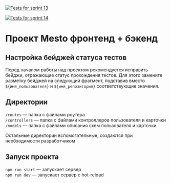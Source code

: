 [![Tests for sprint 13](https://github.com/${Olga-mus}/${express-mesto-gha}/actions/workflows/tests-13-sprint.yml/badge.svg)](https://github.com/${Olga-mus}/${express-mesto-gha}/actions/workflows/tests-13-sprint.yml) 

[![Tests for sprint 14](https://github.com/${Olga-mus}/${express-mesto-gha}/actions/workflows/tests-14-sprint.yml/badge.svg)](https://github.com/${Olga-mus}/${express-mesto-gha}/actions/workflows/tests-14-sprint.yml)
# Проект Mesto фронтенд + бэкенд

## Настройка бейджей статуса тестов
Перед началом работы над проектом рекомендуется исправить бейджи, отражающие статус прохождения тестов.
Для этого замените разметку бейджей на следующий фрагмент, подставив вместо `${имя_пользователя}` и `${имя_репозитория}` соответствующие значения.

## Директории

`/routes` — папка с файлами роутера  
`/controllers` — папка с файлами контроллеров пользователя и карточки   
`/models` — папка с файлами описания схем пользователя и карточки  
  
Остальные директории вспомогательные, создаются при необходимости разработчиком

## Запуск проекта

`npm run start` — запускает сервер   
`npm run dev` — запускает сервер с hot-reload
